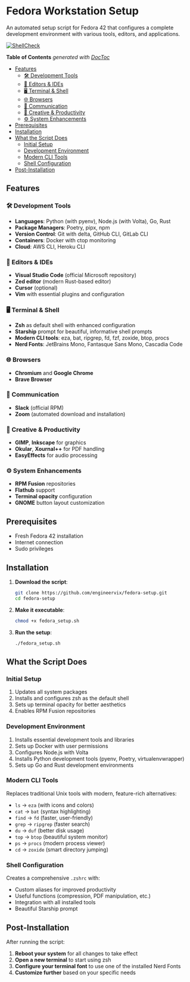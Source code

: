 # Fedora Workstation Setup

An automated setup script for Fedora 42 that configures a complete development environment with various tools, editors, and applications.

[![ShellCheck](https://github.com/engineervix/fedora-setup/actions/workflows/main.yml/badge.svg)](https://github.com/engineervix/fedora-setup/actions/workflows/main.yml)

<!-- START doctoc generated TOC please keep comment here to allow auto update -->
<!-- DON'T EDIT THIS SECTION, INSTEAD RE-RUN doctoc TO UPDATE -->
**Table of Contents**  *generated with [DocToc](https://github.com/thlorenz/doctoc)*

- [Features](#features)
  - [🛠️ Development Tools](#-development-tools)
  - [📝 Editors & IDEs](#-editors--ides)
  - [🖥️ Terminal & Shell](#-terminal--shell)
  - [🌐 Browsers](#-browsers)
  - [💬 Communication](#-communication)
  - [🎨 Creative & Productivity](#-creative--productivity)
  - [⚙️ System Enhancements](#-system-enhancements)
- [Prerequisites](#prerequisites)
- [Installation](#installation)
- [What the Script Does](#what-the-script-does)
  - [Initial Setup](#initial-setup)
  - [Development Environment](#development-environment)
  - [Modern CLI Tools](#modern-cli-tools)
  - [Shell Configuration](#shell-configuration)
- [Post-Installation](#post-installation)

<!-- END doctoc generated TOC please keep comment here to allow auto update -->

## Features

### 🛠️ Development Tools

- **Languages**: Python (with pyenv), Node.js (with Volta), Go, Rust
- **Package Managers**: Poetry, pipx, npm
- **Version Control**: Git with delta, GitHub CLI, GitLab CLI
- **Containers**: Docker with ctop monitoring
- **Cloud**: AWS CLI, Heroku CLI

### 📝 Editors & IDEs

- **Visual Studio Code** (official Microsoft repository)
- **Zed editor** (modern Rust-based editor)
- **Cursor** (optional)
- **Vim** with essential plugins and configuration

### 🖥️ Terminal & Shell

- **Zsh** as default shell with enhanced configuration
- **Starship** prompt for beautiful, informative shell prompts
- **Modern CLI tools**: eza, bat, ripgrep, fd, fzf, zoxide, btop, procs
- **Nerd Fonts**: JetBrains Mono, Fantasque Sans Mono, Cascadia Code

### 🌐 Browsers

- **Chromium** and **Google Chrome**
- **Brave Browser**

### 💬 Communication

- **Slack** (official RPM)
- **Zoom** (automated download and installation)

### 🎨 Creative & Productivity

- **GIMP**, **Inkscape** for graphics
- **Okular**, **Xournal++** for PDF handling
- **EasyEffects** for audio processing

### ⚙️ System Enhancements

- **RPM Fusion** repositories
- **Flathub** support
- **Terminal opacity** configuration
- **GNOME** button layout customization

## Prerequisites

- Fresh Fedora 42 installation
- Internet connection
- Sudo privileges

## Installation

1. **Download the script**:
   ```bash
   git clone https://github.com/engineervix/fedora-setup.git
   cd fedora-setup
   ```

2. **Make it executable**:
   ```bash
   chmod +x fedora_setup.sh
   ```

3. **Run the setup**:
   ```bash
   ./fedora_setup.sh
   ```

## What the Script Does

### Initial Setup

1. Updates all system packages
2. Installs and configures zsh as the default shell
3. Sets up terminal opacity for better aesthetics
4. Enables RPM Fusion repositories

### Development Environment

1. Installs essential development tools and libraries
2. Sets up Docker with user permissions
3. Configures Node.js with Volta
4. Installs Python development tools (pyenv, Poetry, virtualenvwrapper)
5. Sets up Go and Rust development environments

### Modern CLI Tools

Replaces traditional Unix tools with modern, feature-rich alternatives:

- `ls` → `eza` (with icons and colors)
- `cat` → `bat` (syntax highlighting)
- `find` → `fd` (faster, user-friendly)
- `grep` → `ripgrep` (faster search)
- `du` → `duf` (better disk usage)
- `top` → `btop` (beautiful system monitor)
- `ps` → `procs` (modern process viewer)
- `cd` → `zoxide` (smart directory jumping)

### Shell Configuration

Creates a comprehensive `.zshrc` with:
- Custom aliases for improved productivity
- Useful functions (compression, PDF manipulation, etc.)
- Integration with all installed tools
- Beautiful Starship prompt

## Post-Installation

After running the script:

1. **Reboot your system** for all changes to take effect
2. **Open a new terminal** to start using zsh
3. **Configure your terminal font** to use one of the installed Nerd Fonts
4. **Customize further** based on your specific needs
